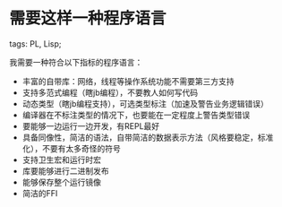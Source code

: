 需要这样一种程序语言
===================

tags: PL, Lisp;

我需要一种符合以下指标的程序语言：

* 丰富的自带库：网络，线程等操作系统功能不需要第三方支持
* 支持多范式编程（瞎jb编程），不要教人如何写代码
* 动态类型（瞎jb编程支持），可选类型标注（加速及警告业务逻辑错误）
* 编译器在不标注类型的情况下，也要能在一定程度上警告类型错误
* 要能够一边运行一边开发，有REPL最好
* 具备同像性，简洁的语法，自带简洁的数据表示方法（风格要稳定，标准化），不要有太多奇怪的符号
* 支持卫生宏和运行时宏
* 库要能够进行二进制发布
* 能够保存整个运行镜像
* 简洁的FFI
